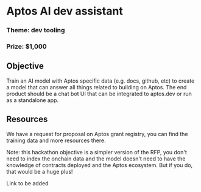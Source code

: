 # Aptos AI dev assistant

### Theme: dev tooling

### Prize: $1,000

## Objective

Train an AI model with Aptos specific data (e.g. docs, github, etc) to create a model that can answer all things related to building on Aptos. The end product should be a chat bot UI that can be integrated to aptos.dev or run as a standalone app.

## Resources

We have a request for proposal on Aptos grant registry, you can find the training data and more resources there.

Note: this hackathon objective is a simpler version of the RFP, you don't need to index the onchain data and the model doesn't need to have the knowledge of contracts deployed and the Aptos ecosystem. But if you do, that would be a huge plus!

Link to be added
